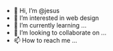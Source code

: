 - 👋 Hi, I’m @jesus
- 👀 I’m interested in web design 
- 🌱 I’m currently learning ...
- 💞️ I’m looking to collaborate on ...
- 📫 How to reach me ...

<!---
jesuscortez363/jesuscortez363 is a ✨ special ✨ repository because its `README.md` (this file) appears on your GitHub profile.
You can click the Preview link to take a look at your changes.
--->
